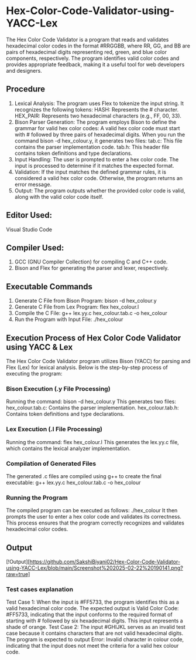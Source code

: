 # Hex-Color-Code-Validator-using-YACC-Lex
The Hex Color Code Validator is a program that reads and validates hexadecimal color codes in the format #RRGGBB, where RR, GG, and BB are pairs of hexadecimal digits representing red, green, and blue color components, respectively. The program identifies valid color codes and provides appropriate feedback, making it a useful tool for web developers and designers.
## Procedure
1.	Lexical Analysis: The program uses Flex to tokenize the input string. It recognizes the following tokens:
HASH: Represents the # character.
HEX_PAIR: Represents two hexadecimal characters (e.g., FF, 00, 33).
2.	Bison Parser Generation: The program employs Bison to define the grammar for valid hex color codes: A valid hex color code must start with # followed by three pairs of hexadecimal digits.
When you run the command bison -d hex_colour.y, it generates two files:
tab.c: This file contains the parser implementation code.
tab.h: This header file contains token definitions and type declarations.
3.	Input Handling: The user is prompted to enter a hex color code. The input is processed to determine if it matches the expected format.
4.	Validation: If the input matches the defined grammar rules, it is considered a valid hex color code. Otherwise, the program returns an error message.
5.	Output: The program outputs whether the provided color code is valid, along with the valid color code itself.
## Editor Used: 
Visual Studio Code 
## Compiler Used:
1. GCC (GNU Compiler Collection) for compiling C and C++ code.
2. Bison and Flex for generating the parser and lexer, respectively.
## Executable Commands
1.	Generate C File from Bison Program: bison -d hex_colour.y
2.	Generate C File from Lex Program: flex hex_colour.l
3.	Compile the C File: g++ lex.yy.c hex_colour.tab.c -o hex_colour
4.	Run the Program with Input File: ./hex_colour
## Execution Process of Hex Color Code Validator using YACC & Lex
The Hex Color Code Validator program utilizes Bison (YACC) for parsing and Flex (Lex) for lexical analysis. Below is the step-by-step process of executing the program:
### Bison Execution (.y File Processing)
Running the command: bison -d hex_colour.y
This generates two files:
hex_colour.tab.c: Contains the parser implementation.
hex_colour.tab.h: Contains token definitions and type declarations.
### Lex Execution (.l File Processing)
Running the command: flex hex_colour.l
This generates the lex.yy.c file, which contains the lexical analyzer implementation.
### Compilation of Generated Files
The generated .c files are compiled using g++ to create the final executable:
g++ lex.yy.c hex_colour.tab.c -o hex_colour
### Running the Program
The compiled program can be executed as follows: ./hex_colour
It then prompts the user to enter a hex color code and validates its correctness.
This process ensures that the program correctly recognizes and validates hexadecimal color codes.
## Output
[!Output][https://github.com/SakshiBiyani02/Hex-Color-Code-Validator-using-YACC-Lex/blob/main/Screenshot%202025-02-22%20190141.png?raw=true]
### Test cases explanation
Test Case 1: 
When the input is #FF5733, the program identifies this as a valid hexadecimal color code. The expected output is Valid Color Code: #FF5733, indicating that the input conforms to the required format of starting with # followed by six hexadecimal digits. This input represents a shade of orange.
Test Case 2: 
The input #GHIJKL serves as an invalid test case because it contains characters that are not valid hexadecimal digits. The program is expected to output Error: Invalid character in colour code, indicating that the input does not meet the criteria for a valid hex colour code.
